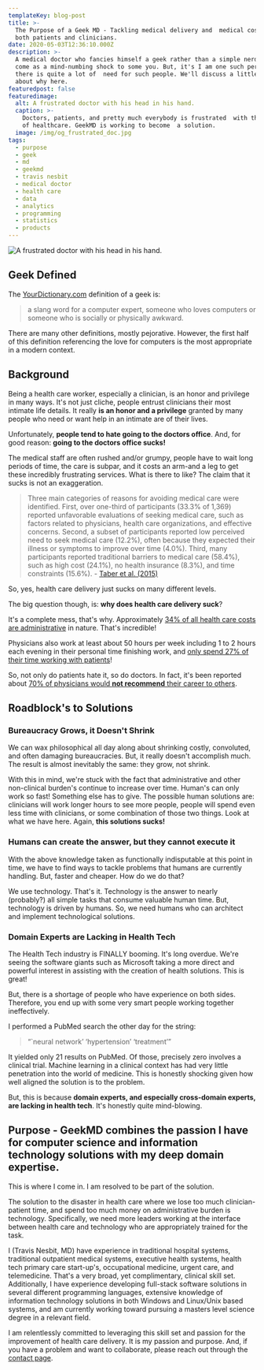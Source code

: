 ```yaml
---
templateKey: blog-post
title: >-
  The Purpose of a Geek MD - Tackling medical delivery and  medical costs for
  both patients and clinicians.
date: 2020-05-03T12:36:10.000Z
description: >-
  A medical doctor who fancies himself a geek rather than a simple nerd  may
  come as a mind-numbing shock to some you. But, it's I am one such person. And,
  there is quite a lot of  need for such people. We'll discuss a little bit more
  about why here.
featuredpost: false
featuredimage:
  alt: A frustrated doctor with his head in his hand.
  caption: >-
    Doctors, patients, and pretty much everybody is frustrated  with the state
    of healthcare. GeekMD is working to become  a solution.
  image: /img/og_frustrated_doc.jpg
tags:
  - purpose
  - geek
  - md
  - geekmd
  - travis nesbit
  - medical doctor
  - health care
  - data
  - analytics
  - programming
  - statistics
  - products
---
```

![A frustrated doctor with his head in his hand.](/img/og_frustrated_doc.jpg "A frustrated doctor with his head in his hand.")

## Geek Defined

The [YourDictionary.com](https://www.yourdictionary.com/geek) definition of a geek is:

> a slang word for a computer expert, someone who loves computers or someone who is socially or physically awkward.

There are many other definitions, mostly pejorative. However, the first half of this definition referencing the love for computers is the most appropriate in a modern context.

## Background

Being a health care worker, especially a clinician, is an honor and privilege in many ways. It's not just cliche, people entrust clinicians their most intimate life details. It really **is an honor and a privilege** granted by many people who need or want help in an intimate are of their lives.

Unfortunately, **people tend to hate going to the doctors office**. And, for good reason: **going to the doctors office sucks!**

The medical staff are often rushed and/or grumpy, people have to wait long periods of time, the care is subpar, and it costs an arm-and a leg to get these incredibly frustrating services. What is there to like? The claim that it sucks is not an exaggeration.

> Three main categories of reasons for avoiding medical care were identified. First, over one-third of participants (33.3% of 1,369) reported unfavorable evaluations of seeking medical care, such as factors related to physicians, health care organizations, and effective concerns. Second, a subset of participants reported low perceived need to seek medical care (12.2%),
> often because they expected their illness or symptoms to improve over time
> (4.0%). Third, many participants reported traditional barriers to medical
> care (58.4%), such as high cost (24.1%), no health insurance (8.3%), and
> time constraints (15.6%). - [Taber et al. (2015)](https://www.ncbi.nlm.nih.gov/pmc/articles/PMC4351276/)

So, yes, health care delivery just sucks on many different levels.

The big question though, is: **why does health care delivery suck**?

It's a complete mess, that's why. Approximately [34% of all health care costs are administrative](https://time.com/5759972/health-care-administrative-costs/) in nature. That's incredible!

Physicians also work at least about 50 hours per week including 1 to 2 hours each evening in their personal time finishing work, and [only spend 27% of their time working with patients](https://www.healio.com/primary-care/practice-management/news/online/%7B063320c8-6954-45b8-89dc-3b293772d441%7D/physicians-spend-nearly-50-of-their-time-on-ehr-desk-work)!

So, not only do patients hate it, so do doctors. In fact, it's been reported about [70% of physicians would **not recommend** their career to others](https://www.healthcarefinancenews.com/news/why-70-percent-physicians-would-not-recommend-profession).

## Roadblock's to Solutions

### Bureaucracy Grows, it Doesn't Shrink

We can wax philosophical all day along about shrinking costly, convoluted, and often damaging bureaucracies. But, it really doesn't accomplish much. The result is almost inevitably the same: they grow, not shrink.

With this in mind, we're stuck with the fact that administrative and other non-clinical burden's continue to increase over time. Human's can only work so fast! Something else has to give. The possible human solutions are: clinicians will work longer hours to see more people, people will spend even less time with clinicians, or some combination of those two things. Look at what we have here. Again, **this solutions sucks!**

### Humans can create the answer, but they cannot execute it

With the above knowledge taken as functionally indisputable at this point in time, we have to find ways to tackle problems that humans are currently handling. But, faster and cheaper. How do we do that?

We use technology. That's it. Technology is the answer to nearly (probably?) all simple tasks that consume valuable human time. But, technology is driven by humans. So, we need humans who can architect and implement technological solutions.

### Domain Experts are Lacking in Health Tech

The Health Tech industry is FINALLY booming. It's long overdue. We're seeing the software giants such as Microsoft taking a more direct and powerful interest in assisting with the creation of health solutions. This is great!

But, there is a shortage of people who have experience on both sides. Therefore, you end up with some very smart people working together ineffectively.

I performed a PubMed search the other day for the string:

> “`neural network’ ‘hypertension’ ‘treatment’”

It yielded only 21 results on PubMed. Of those, precisely zero involves a clinical trial. Machine learning in a clinical context has had very little penetration into the world of medicine. This is honestly shocking given how well aligned the solution is to the problem.

But, this is because **domain experts, and especially cross-domain experts, are lacking in health tech**. It's honestly quite mind-blowing.

## Purpose - GeekMD combines the passion I have for computer science and information technology solutions with my deep domain expertise.

This is where I come in. I am resolved to be part of the solution.

The solution to the disaster in health care where we lose too much clinician-patient time, and spend too much money on administrative burden is technology. Specifically, we need more leaders working at the interface between health care and technology who are appropriately trained for the task.

I (Travis Nesbit, MD) have experience in traditional hospital systems, traditional outpatient medical systems, executive health systems, health tech primary care start-up's, occupational medicine, urgent care, and telemedicine. That's a very broad, yet complimentary, clinical skill set. Additionally, I have experience developing full-stack software solutions in several different programming languages, extensive knowledge of information technology solutions in both Windows and Linux/Unix based systems, and am currently working toward pursuing a masters level science degree in a relevant field.

I am relentlessly committed to leveraging this skill set and passion for the improvement of health care delivery. It is my passion and purpose. And, if you have a problem and want to collaborate, please reach out through the [contact page](https://geekmd.io/contact).
